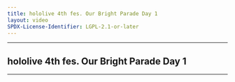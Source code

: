 ```yaml
---
title: hololive 4th fes. Our Bright Parade Day 1
layout: video
SPDX-License-Identifier: LGPL-2.1-or-later
---
```


---

## hololive 4th fes. Our Bright Parade Day 1

<div class="container">
  <video-js id="my-video" class="vjs-fluid vjs-layout-medium" controls preload="auto" poster="https://xx58j-my.sharepoint.com/:i:/g/personal/akunanime_xx58j_onmicrosoft_com/EdY8m5wM-KlHnwVNQL_3_rgBgCG9seAHlSzf6BduehGyPA?download=1">
    <source src="https://drive.ayampenyet.eu.org/api/raw/?path=/hololive%204th%20fes%20all%20events/hololive%204th%20fes.%20Our%20Bright%20Parade%20Supported%20By%20Bushiroad%E3%80%90hololive%20stage%20DAY1%E3%80%91.mp4" type="video/mp4"/>
  </video-js>
</div>

---